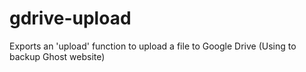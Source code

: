 # gdrive-upload
Exports an 'upload' function to upload a file to Google Drive (Using to backup Ghost website)
